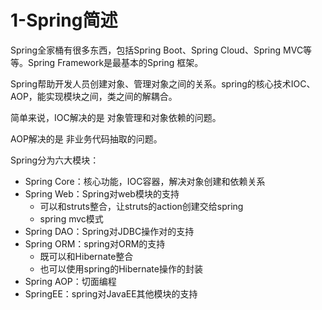# 1-Spring简述

Spring全家桶有很多东西，包括Spring Boot、Spring Cloud、Spring MVC等等。Spring Framework是最基本的Spring 框架。

Spring帮助开发人员创建对象、管理对象之间的关系。spring的核心技术IOC、AOP，能实现模块之间，类之间的解耦合。

简单来说，IOC解决的是 对象管理和对象依赖的问题。

AOP解决的是 非业务代码抽取的问题。

Spring分为六大模块：

- Spring Core：核心功能，IOC容器，解决对象创建和依赖关系
- Spring Web：Spring对web模块的支持
  - 可以和struts整合，让struts的action创建交给spring
  - spring mvc模式
- Spring DAO：Spring对JDBC操作对的支持
- Spring ORM：spring对ORM的支持
  - 既可以和Hibernate整合
  - 也可以使用spring的Hibernate操作的封装
- Spring AOP：切面编程
- SpringEE：spring对JavaEE其他模块的支持